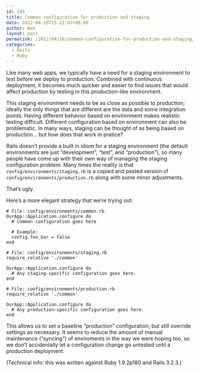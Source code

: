 ```yaml
---
id: 145
title: Common configuration for production and staging
date: 2012-04-16T15:21:07+00:00
author: Ben
layout: post
permalink: /2012/04/16/common-configuration-for-production-and-staging/
categories:
  - Rails
  - Ruby
---
```

Like many web apps, we typically have a need for a staging environment to test before we deploy to production. Combined with continuous deployment, it becomes much quicker and easier to find issues that would affect production by testing in this production-like environment.

This staging environment needs to be as close as possible to production; ideally the only things that are different are the data and some integration points. Having different behavior based on environment makes realistic testing difficult. Different configuration based on environment can also be problematic. In many ways, staging can be thought of as being based on production... but how does that work in pratice?

Rails doesn&#8217;t provide a built in idiom for a staging environment (the default environments are just &#8220;development&#8221;, &#8220;test&#8221;, and &#8220;production&#8221;), so many people have come up with their own way of managing the staging configuration problem. Many times the reality is that `config/environments/staging.rb` is a copied and pasted version of `config/environments/production.rb` along with some minor adjustments.

That&#8217;s ugly.

Here&#8217;s a more elegant strategy that we&#8217;re trying out:

    
    # File: config/environments/common.rb
    OurApp::Application.configure do
      # Common configuration goes here
    
      # Example:
      config.foo_bar = false
    end
    
    # File: config/environments/staging.rb
    require_relative './common'
    
    OurApp::Application.configure do
      # Any staging-specific configuration goes here.
    end
    
    # File: config/environments/production.rb
    require_relative './common'
    
    OurApp::Application.configure do
      # Any production-specific configuration goes here.
    end
    

This allows us to set a baseline &#8220;production&#8221; configuration, but still override settings as necessary. It seems to reduce the amount of manual maintenance (&#8220;syncing&#8221;) of enviroments in the way we were hoping too, so we don&#8217;t accidentally let a configuration change go untested until a production deployment.

(Technical info: this was written against Ruby 1.9.2p180 and Rails 3.2.3.)